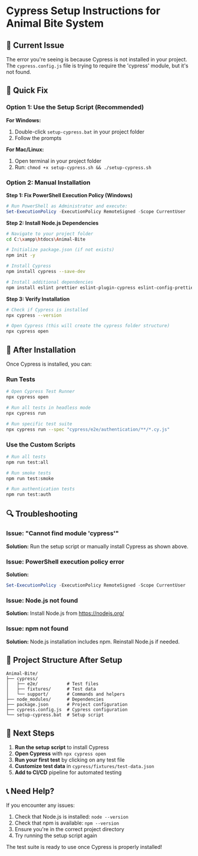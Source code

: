 # Cypress Setup Instructions for Animal Bite System

## 🚨 Current Issue
The error you're seeing is because Cypress is not installed in your project. The `cypress.config.js` file is trying to require the 'cypress' module, but it's not found.

## 🔧 Quick Fix

### Option 1: Use the Setup Script (Recommended)

**For Windows:**
1. Double-click `setup-cypress.bat` in your project folder
2. Follow the prompts

**For Mac/Linux:**
1. Open terminal in your project folder
2. Run: `chmod +x setup-cypress.sh && ./setup-cypress.sh`

### Option 2: Manual Installation

**Step 1: Fix PowerShell Execution Policy (Windows)**
```powershell
# Run PowerShell as Administrator and execute:
Set-ExecutionPolicy -ExecutionPolicy RemoteSigned -Scope CurrentUser
```

**Step 2: Install Node.js Dependencies**
```bash
# Navigate to your project folder
cd C:\xampp\htdocs\Animal-Bite

# Initialize package.json (if not exists)
npm init -y

# Install Cypress
npm install cypress --save-dev

# Install additional dependencies
npm install eslint prettier eslint-plugin-cypress eslint-config-prettier eslint-plugin-prettier --save-dev
```

**Step 3: Verify Installation**
```bash
# Check if Cypress is installed
npx cypress --version

# Open Cypress (this will create the cypress folder structure)
npx cypress open
```

## 🎯 After Installation

Once Cypress is installed, you can:

### Run Tests
```bash
# Open Cypress Test Runner
npx cypress open

# Run all tests in headless mode
npx cypress run

# Run specific test suite
npx cypress run --spec "cypress/e2e/authentication/**/*.cy.js"
```

### Use the Custom Scripts
```bash
# Run all tests
npm run test:all

# Run smoke tests
npm run test:smoke

# Run authentication tests
npm run test:auth
```

## 🔍 Troubleshooting

### Issue: "Cannot find module 'cypress'"
**Solution:** Run the setup script or manually install Cypress as shown above.

### Issue: PowerShell execution policy error
**Solution:** 
```powershell
Set-ExecutionPolicy -ExecutionPolicy RemoteSigned -Scope CurrentUser
```

### Issue: Node.js not found
**Solution:** Install Node.js from https://nodejs.org/

### Issue: npm not found
**Solution:** Node.js installation includes npm. Reinstall Node.js if needed.

## 📁 Project Structure After Setup

```
Animal-Bite/
├── cypress/
│   ├── e2e/           # Test files
│   ├── fixtures/      # Test data
│   └── support/       # Commands and helpers
├── node_modules/      # Dependencies
├── package.json       # Project configuration
├── cypress.config.js  # Cypress configuration
└── setup-cypress.bat  # Setup script
```

## 🚀 Next Steps

1. **Run the setup script** to install Cypress
2. **Open Cypress** with `npx cypress open`
3. **Run your first test** by clicking on any test file
4. **Customize test data** in `cypress/fixtures/test-data.json`
5. **Add to CI/CD** pipeline for automated testing

## 📞 Need Help?

If you encounter any issues:
1. Check that Node.js is installed: `node --version`
2. Check that npm is available: `npm --version`
3. Ensure you're in the correct project directory
4. Try running the setup script again

The test suite is ready to use once Cypress is properly installed!
